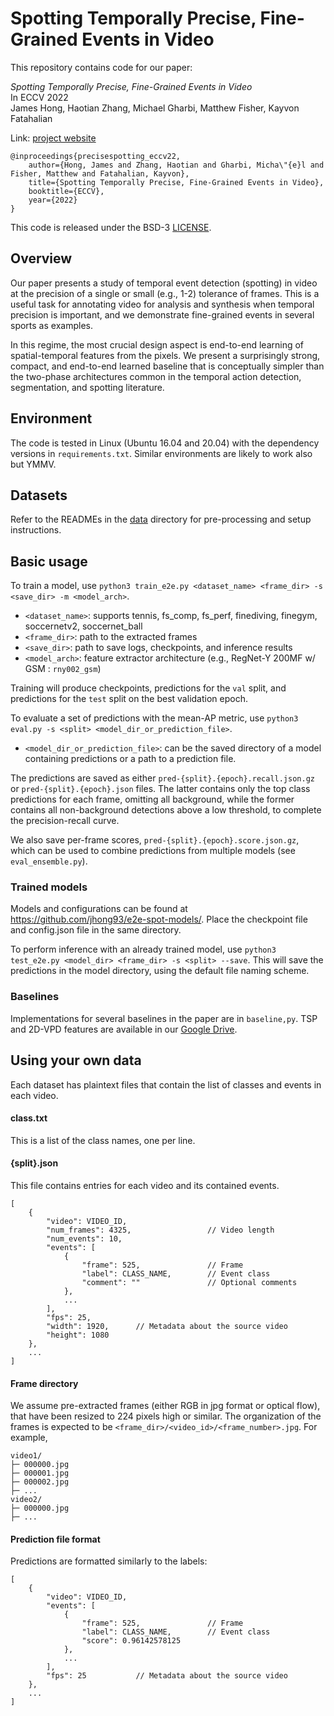 # Spotting Temporally Precise, Fine-Grained Events in Video

This repository contains code for our paper:

*Spotting Temporally Precise, Fine-Grained Events in Video*\
In ECCV 2022\
James Hong, Haotian Zhang, Michael Gharbi, Matthew Fisher, Kayvon Fatahalian

Link: [project website](https://jhong93.github.io/projects/spot.html)

```
@inproceedings{precisespotting_eccv22,
    author={Hong, James and Zhang, Haotian and Gharbi, Micha\"{e}l and Fisher, Matthew and Fatahalian, Kayvon},
    title={Spotting Temporally Precise, Fine-Grained Events in Video},
    booktitle={ECCV},
    year={2022}
}
```

This code is released under the BSD-3 [LICENSE](/LICENSE).

## Overview

Our paper presents a study of temporal event detection (spotting) in video at the precision of a single or small (e.g., 1-2) tolerance of frames.
This is a useful task for annotating video for analysis and synthesis when temporal precision is important, and we demonstrate fine-grained events in several sports as examples.

In this regime, the most crucial design aspect is end-to-end learning of spatial-temporal features from the pixels.
We present a surprisingly strong, compact, and end-to-end learned baseline that is conceptually simpler than the two-phase architectures common in the temporal action detection, segmentation, and spotting literature.

## Environment

The code is tested in Linux (Ubuntu 16.04 and 20.04) with the dependency versions in ```requirements.txt```. Similar environments are likely to work also but YMMV.

## Datasets

Refer to the READMEs in the [data](/data) directory for pre-processing and setup instructions.

## Basic usage

To train a model, use `python3 train_e2e.py <dataset_name> <frame_dir> -s <save_dir> -m <model_arch>`.

* `<dataset_name>`: supports tennis, fs_comp, fs_perf, finediving, finegym, soccernetv2, soccernet_ball
* `<frame_dir>`: path to the extracted frames
* `<save_dir>`: path to save logs, checkpoints, and inference results
* `<model_arch>`: feature extractor architecture (e.g., RegNet-Y 200MF w/ GSM : `rny002_gsm`)

Training will produce checkpoints, predictions for the `val` split, and predictions for the `test` split on the best validation epoch.

To evaluate a set of predictions with the mean-AP metric, use `python3 eval.py -s <split> <model_dir_or_prediction_file>`.
* `<model_dir_or_prediction_file>`: can be the saved directory of a model containing predictions or a path to a prediction file.

The predictions are saved as either `pred-{split}.{epoch}.recall.json.gz` or `pred-{split}.{epoch}.json` files. The latter contains only the top class predictions for each frame, omitting all background, while the former contains all non-background detections above a low threshold, to complete the precision-recall curve.

We also save per-frame scores, `pred-{split}.{epoch}.score.json.gz`, which can be used to combine predictions from multiple models (see `eval_ensemble.py`).

### Trained models

Models and configurations can be found at https://github.com/jhong93/e2e-spot-models/. Place the checkpoint file and config.json file in the same directory.

To perform inference with an already trained model, use `python3 test_e2e.py <model_dir> <frame_dir> -s <split> --save`. This will save the predictions in the model directory, using the default file naming scheme.

### Baselines

Implementations for several baselines in the paper are in `baseline,py`. TSP and 2D-VPD features are available in our [Google Drive](https://drive.google.com/drive/folders/1AQFd8JsvxdEG2jQfY5GDVSLEtc9r824W?usp=sharing).

## Using your own data

Each dataset has plaintext files that contain the list of classes and events in each video.

#### class.txt

This is a list of the class names, one per line.

#### {split}.json

This file contains entries for each video and its contained events.

```
[
    {
        "video": VIDEO_ID,
        "num_frames": 4325,                 // Video length
        "num_events": 10,
        "events": [
            {
                "frame": 525,               // Frame
                "label": CLASS_NAME,        // Event class
                "comment": ""               // Optional comments
            },
            ...
        ],
        "fps": 25,
        "width": 1920,      // Metadata about the source video
        "height": 1080
    },
    ...
]
```

#### Frame directory

We assume pre-extracted frames (either RGB in jpg format or optical flow), that have been resized to 224 pixels high or similar. The organization of the frames is expected to be `<frame_dir>/<video_id>/<frame_number>.jpg`. For example,

```
video1/
├─ 000000.jpg
├─ 000001.jpg
├─ 000002.jpg
├─ ...
video2/
├─ 000000.jpg
├─ ...
```

#### Prediction file format

Predictions are formatted similarly to the labels:
```
[
    {
        "video": VIDEO_ID,
        "events": [
            {
                "frame": 525,               // Frame
                "label": CLASS_NAME,        // Event class
                "score": 0.96142578125
            },
            ...
        ],
        "fps": 25           // Metadata about the source video
    },
    ...
]
```